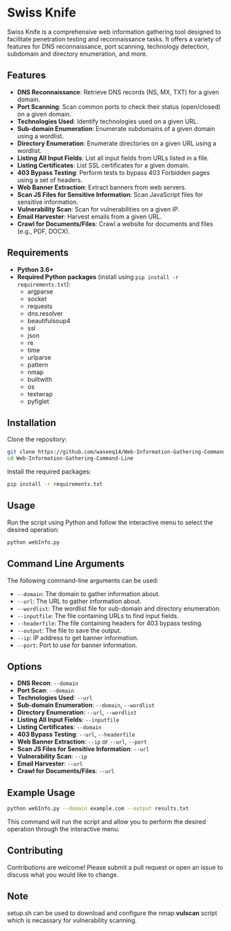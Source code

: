 # Swiss Knife

Swiss Knife is a comprehensive web information gathering tool designed to facilitate penetration testing and reconnaissance tasks. It offers a variety of features for DNS reconnaissance, port scanning, technology detection, subdomain and directory enumeration, and more.

## Features

- **DNS Reconnaissance**: Retrieve DNS records (NS, MX, TXT) for a given domain.
- **Port Scanning**: Scan common ports to check their status (open/closed) on a given domain.
- **Technologies Used**: Identify technologies used on a given URL.
- **Sub-domain Enumeration**: Enumerate subdomains of a given domain using a wordlist.
- **Directory Enumeration**: Enumerate directories on a given URL using a wordlist.
- **Listing All Input Fields**: List all input fields from URLs listed in a file.
- **Listing Certificates**: List SSL certificates for a given domain.
- **403 Bypass Testing**: Perform tests to bypass 403 Forbidden pages using a set of headers.
- **Web Banner Extraction**: Extract banners from web servers.
- **Scan JS Files for Sensitive Information**: Scan JavaScript files for sensitive information.
- **Vulnerability Scan**: Scan for vulnerabilities on a given IP.
- **Email Harvester**: Harvest emails from a given URL.
- **Crawl for Documents/Files**: Crawl a website for documents and files (e.g., PDF, DOCX).

## Requirements

- **Python 3.6+**
- **Required Python packages** (install using `pip install -r requirements.txt`):
  - argparse
  - socket
  - requests
  - dns.resolver
  - beautifulsoup4
  - ssl
  - json
  - re
  - time
  - urlparse
  - pattern
  - nmap
  - builtwith
  - os
  - textwrap
  - pyfiglet

## Installation

Clone the repository:

```sh
git clone https://github.com/waseeq14/Web-Information-Gathering-Command-Line.git
cd Web-Information-Gathering-Command-Line
```

Install the required packages:

```sh
pip install -r requirements.txt
```

## Usage

Run the script using Python and follow the interactive menu to select the desired operation:

```sh
python webInfo.py
```

## Command Line Arguments

The following command-line arguments can be used:

- `--domain`: The domain to gather information about.
- `--url`: The URL to gather information about.
- `--wordlist`: The wordlist file for sub-domain and directory enumeration.
- `--inputfile`: The file containing URLs to find input fields.
- `--headerfile`: The file containing headers for 403 bypass testing.
- `--output`: The file to save the output.
- `--ip`: IP address to get banner information.
- `--port`: Port to use for banner information.

## Options

- **DNS Recon**: `--domain`
- **Port Scan**: `--domain`
- **Technologies Used**: `--url`
- **Sub-domain Enumeration**: `--domain`, `--wordlist`
- **Directory Enumeration**: `--url`, `--wordlist`
- **Listing All Input Fields**: `--inputfile`
- **Listing Certificates**: `--domain`
- **403 Bypass Testing**: `--url`, `--headerfile`
- **Web Banner Extraction**: `--ip` or `--url`, `--port`
- **Scan JS Files for Sensitive Information**: `--url`
- **Vulnerability Scan**: `--ip`
- **Email Harvester**: `--url`
- **Crawl for Documents/Files**: `--url`

## Example Usage

```sh
python webInfo.py --domain example.com --output results.txt
```

This command will run the script and allow you to perform the desired operation through the interactive menu.

## Contributing

Contributions are welcome! Please submit a pull request or open an issue to discuss what you would like to change.

## Note
setup.sh can be used to download and configure the nmap **vulscan** script which is necassary for vulnerability scanning.